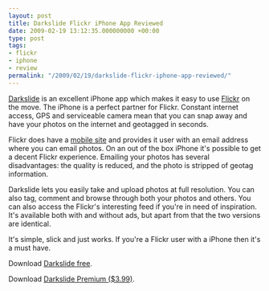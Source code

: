 ```yaml
---
layout: post
title: Darkslide Flickr iPhone App Reviewed
date: 2009-02-19 13:12:35.000000000 +00:00
type: post
tags:
- flickr
- iphone
- review
permalink: "/2009/02/19/darkslide-flickr-iphone-app-reviewed/"
---
```

<a href="http://connectedflow.com/darkslide/">Darkslide</a> is an excellent iPhone app which makes it easy to use
<a href="http://flickr.com">Flickr</a> on the move. The iPhone is a perfect partner for Flickr. Constant internet
access, GPS and serviceable camera mean that you can snap away and have your photos on the internet and geotagged
in seconds.

Flickr does have a <a href="http://m.flickr.com">mobile site</a> and provides it user with an email address where you can
email photos. On an out of the box iPhone it's possible to get a decent Flickr experience. Emailing your photos has several
disadvantages: the quality is reduced, and the photo is stripped of geotag information.

Darkslide lets you easily take and upload photos at full resolution. You can also tag, comment and browse through both your
photos and others. You can also access the Flickr's interesting feed if you're in need of inspiration. It's available both
with and without ads, but apart from that the two versions are identical.

It's simple, slick and just works. If you're a Flickr user with a iPhone then it's a must have.

Download <a href="http://phobos.apple.com/WebObjects/MZStore.woa/wa/viewSoftware?id=284919489&mt=8">Darkslide free</a>.

Download <a href="http://phobos.apple.com/WebObjects/MZStore.woa/wa/viewSoftware?id=284920890&mt=8">Darkslide Premium ($3.99)</a>.
